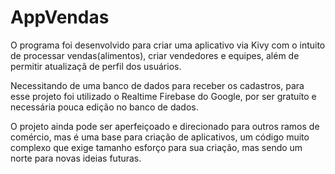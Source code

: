 # AppVendas
 O programa foi desenvolvido para criar uma aplicativo via Kivy com o intuito de processar vendas(alimentos), criar vendedores e equipes, além de permitir atualizaçã de perfil dos usuários.

 Necessitando de uma banco de dados para receber os cadastros, para esse projeto foi utilizado o Realtime Firebase do Google, por ser gratuíto e necessária pouca edição no banco de dados.

 O projeto ainda pode ser aperfeiçoado e direcionado para outros ramos de comércio, mas é uma base para criação de aplicativos, um código muito complexo que exige tamanho esforço para sua criação, mas sendo um norte para novas ideias futuras. 
	
